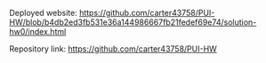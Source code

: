 Deployed website: https://github.com/carter43758/PUI-HW/blob/b4db2ed3fb531e36a144986667fb21fedef69e74/solution-hw0/index.html

Repository link: https://github.com/carter43758/PUI-HW
